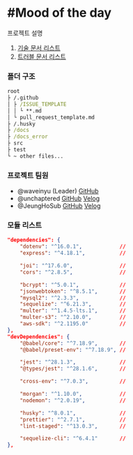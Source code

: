 # #Mood of the day

프로젝트 설명

1. [기술 문서 리스트](./docs/README.md)
2. [트러블 문서 리스트](./docs_error/README.md)

### 폴더 구조

```cmd
root
├ /.github
│ ├ /ISSUE_TEMPLATE
│ │ └ **.md
│ └ pull_request_template.md
├ /.husky
├ /docs
├ /docs_error
├ src
├ test
└ ~ other files...
```

### 프로젝트 팀원

-   @waveinyu (Leader) [GitHub](https://github.com/waveinyu)
-   @unchaptered [GitHub](https://github.com/unchaptered) [Velog](https://velog.io/@wlwjsan)
-   @JeungHoSub [GitHub](https://github.com/JeungHoSub) [Velog](https://velog.io/@unchapterd)

### 모듈 리스트

```json
"dependencies": {
    "dotenv": "^16.0.1",            //
    "express": "^4.18.1",           //

    "joi": "^17.6.0",               //
    "cors": "^2.8.5",               //

    "bcrypt": "^5.0.1",             //
    "jsonwebtoken": "^8.5.1",       //
    "mysql2": "^2.3.3",             //
    "sequelize": "^6.21.3",         //
    "multer": "^1.4.5-lts.1",       //
    "multer-s3": "^2.10.0",         //
    "aws-sdk": "^2.1195.0"          //
},
"devDependencies": {
    "@babel/core": "^7.18.9",       //
    "@babel/preset-env": "^7.18.9", //

    "jest": "^28.1.3",              //
    "@types/jest": "^28.1.6",       //

    "cross-env": "^7.0.3",          //

    "morgan": "^1.10.0",            //
    "nodemon": "^2.0.19",           //

    "husky": "^8.0.1",              //
    "prettier": "^2.7.1",           //
    "lint-staged": "^13.0.3",       //

    "sequelize-cli": "^6.4.1"       //
},
```
